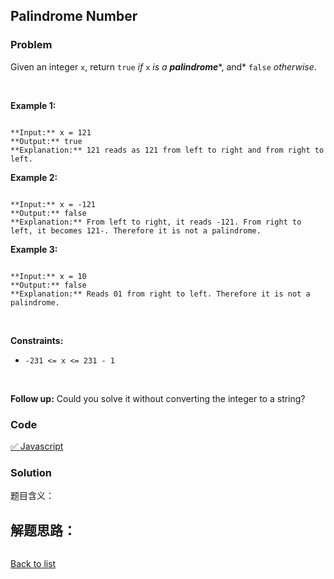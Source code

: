 Palindrome Number
---
### Problem
Given an integer `x`, return `true` *if* `x` *is a* ***palindrome****, and* `false` *otherwise*.


 


**Example 1:**



```

**Input:** x = 121
**Output:** true
**Explanation:** 121 reads as 121 from left to right and from right to left.

```

**Example 2:**



```

**Input:** x = -121
**Output:** false
**Explanation:** From left to right, it reads -121. From right to left, it becomes 121-. Therefore it is not a palindrome.

```

**Example 3:**



```

**Input:** x = 10
**Output:** false
**Explanation:** Reads 01 from right to left. Therefore it is not a palindrome.

```

 


**Constraints:**


* `-231 <= x <= 231 - 1`


 


**Follow up:** Could you solve it without converting the integer to a string?
### Code
[✅ Javascript](./solution.js)
### Solution
题目含义：

解题思路：
- 

```javascript

```

[Back to list](../README.md)